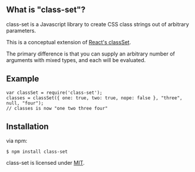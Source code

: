 ## What is "class-set"?

class-set is a Javascript library to create CSS class strings out of arbitrary parameters.

This is a conceptual extension of [React's classSet](http://facebook.github.io/react/docs/class-name-manipulation.html).

The primary difference is that you can supply an arbitrary number of arguments
with mixed types, and each will be evaluated.

## Example

```
var classSet = require('class-set');
classes = classSet({ one: true, two: true, nope: false }, "three", null, "four");
// classes is now "one two three four"
```

## Installation

via npm:

    $ npm install class-set

class-set is licensed under [MIT](http://opensource.org/licenses/MIT).
